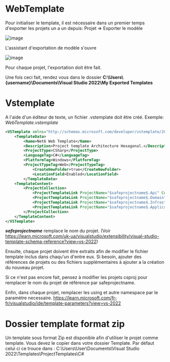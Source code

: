 # WebTemplate

Pour initialiser le template, il est nécessaire dans un premier temps d'exporter les projets un a un
depuis: Projet => Exporter le modèle

![image](https://user-images.githubusercontent.com/6765644/194651110-877c6528-637e-4d70-94f6-263937b8ade3.png)

L'assistant d'exportation de modèle s'ouvre

![image](https://user-images.githubusercontent.com/6765644/194651405-6a5c9142-c183-491b-a1bc-b0fbcfbdc493.png)

Pour chaque projet, l'exportation doit être fait.

Une fois ceci fait, rendez vous dans le dossier **C:\Users\\{username}\Documents\Visual Studio 2022\My Exported Templates**

# Vstemplate

A l'aide d'un éditeur de texte, un fichier .vstemplate doit être créé.
Exemple: *WebTemplate.vstemplate*

```xml
<VSTemplate xmlns="http://schemas.microsoft.com/developer/vstemplate/2005" Version="3.0.0" Type="ProjectGroup">
	<TemplateData>
		<Name>Net6 Web Template</Name>
		<Description>Project template Architecture Hexagonal.</Description>
		<ProjectType>CSharp</ProjectType>
		<LanguageTag>C#</LanguageTag>
		<PlatformTag>Windows</PlatformTag>
		<ProjectTypeTag>Web</ProjectTypeTag>
			<CreateNewFolder>true</CreateNewFolder>
			<LocationField>Enabled</LocationField>
		</TemplateData>
	<TemplateContent>
		<ProjectCollection>
			<ProjectTemplateLink ProjectName="$safeprojectname$.Api" CopyParameters="true">WebTemplate.API\MyTemplate.vstemplate</ProjectTemplateLink>
			<ProjectTemplateLink ProjectName="$safeprojectname$.Domain" CopyParameters="true">WebTemplate.Domain\MyTemplate.vstemplate</ProjectTemplateLink>
			<ProjectTemplateLink ProjectName="$safeprojectname$.Infrastructure"     CopyParameters="true">WebTemplate.Infrastructure\MyTemplate.vstemplate</ProjectTemplateLink>
			<ProjectTemplateLink ProjectName="$safeprojectname$.Application" CopyParameters="true">WebTemplate.Application\MyTemplate.vstemplate</ProjectTemplateLink>
		</ProjectCollection>			
	</TemplateContent>
</VSTemplate>
```

**$safeprojectname$** remplace le nom du projet. (Voir https://learn.microsoft.com/uk-ua/visualstudio/extensibility/visual-studio-template-schema-reference?view=vs-2022)

Ensuite, chaque projet doivent être extraits afin de modifier le fichier template inclus dans chaqu'un d'entre eux.
Si besoin, ajouter des références de projets ou des fichiers supplémentaires à ajouter a la création du nouveau projet.

Si ce n'est pas encore fait, pensez à modifier les projets csproj pour remplacer le nom du projet de référence par safeprojectname.

Enfin, dans chaque projet, remplacer les using et autre namespace par le paramètre necessaire.
https://learn.microsoft.com/fr-fr/visualstudio/ide/template-parameters?view=vs-2022

# Dossier template format zip

Un template sous format Zip est disponible afin d'utiliser le projet comme template.
Vous devez le copier dans votre dossier Template.
Par défaut celui ci ce trouce dans : C:\Users\User\Documents\Visual Studio 2022\Templates\ProjectTemplates\C#

